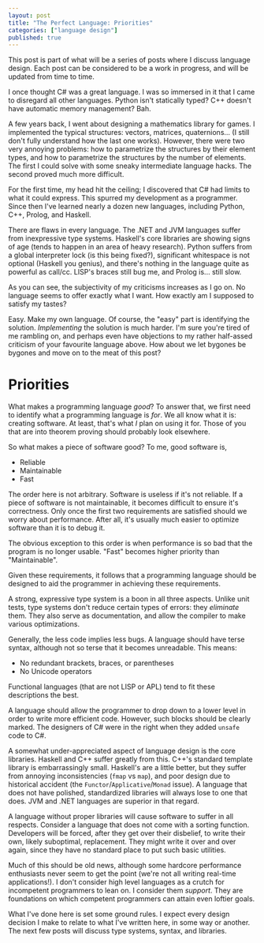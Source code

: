 ```yaml
---
layout: post
title: "The Perfect Language: Priorities"
categories: ["language design"]
published: true
---
```


This post is part of what will be a series of posts where I discuss language
design. Each post can be considered to be a work in progress, and will be
updated from time to time.

I once thought C# was a great language. I was so immersed in it that I came to
disregard all other languages. Python isn't statically typed? C++ doesn't have
automatic memory management? Bah.

A few years back, I went about designing a mathematics library for games. I
implemented the typical structures: vectors, matrices, quaternions... (I still
don't fully understand how the last one works). However, there were two very
annoying problems: how to parametrize the structures by their element types, and
how to parametrize the structures by the number of elements. The first I could
solve with some sneaky intermediate language hacks. The second proved much more
difficult.

For the first time, my head hit the ceiling; I discovered that C# had limits to
what it could express. This spurred my development as a programmer. Since then
I've learned nearly a dozen new languages, including Python, C++, Prolog, and
Haskell.

There are flaws in every language. The .NET and JVM languages suffer from
inexpressive type systems. Haskell's core libraries are showing signs of age
(tends to happen in an area of heavy research). Python suffers from a global
interpreter lock (is this being fixed?), significant whitespace is not
optional (Haskell you genius), and there's nothing in the language quite as
powerful as call/cc. LISP's braces still bug me, and Prolog is... still slow.

As you can see, the subjectivity of my criticisms increases as I go on. No
language seems to offer exactly what I want. How exactly am I supposed to
satisfy my tastes?

Easy. Make my own language. Of course, the "easy" part is identifying the
solution. _Implementing_ the solution is much harder. I'm sure you're tired of
me rambling on, and perhaps even have objections to my rather half-assed
criticism of your favourite language above. How about we let bygones be bygones
and move on to the meat of this post?

Priorities
==========

What makes a programming language _good_? To answer that, we first need to
identify what a programming language is _for_. We all know what it is:
creating software. At least, that's what _I_ plan on using it for. Those of you
that are into theorem proving should probably look elsewhere.

So what makes a piece of software good? To me, good software is,

* Reliable
* Maintainable
* Fast

The order here is not arbitrary. Software is useless if it's not reliable. If
a piece of software is not maintainable, it becomes difficult to ensure it's
correctness. Only once the first two requirements are satisfied should we worry
about performance. After all, it's usually much easier to optimize software than
it is to debug it.

The obvious exception to this order is when performance is so bad that the
program is no longer usable. "Fast" becomes higher priority than "Maintainable".

Given these requirements, it follows that a programming language should be
designed to aid the programmer in achieving these requirements.

A strong, expressive type system is a boon in all three aspects. Unlike unit
tests, type systems don't reduce certain types of errors: they _eliminate_ them.
They also serve as documentation, and allow the compiler to make various
optimizations.

Generally, the less code implies less bugs. A language should have terse syntax,
although not so terse that it becomes unreadable. This means:

* No redundant brackets, braces, or parentheses
* No Unicode operators

Functional languages (that are not LISP or APL) tend to fit these descriptions
the best.

A language should allow the programmer to drop down to a lower level in order to
write more efficient code. However, such blocks should be clearly marked. The
designers of C# were in the right when they added `unsafe` code to C#.

A somewhat under-appreciated aspect of language design is the core libraries.
Haskell and C++ suffer greatly from this. C++'s standard template library is
embarrassingly small. Haskell's are a little better, but they suffer from
annoying inconsistencies (`fmap` vs `map`), and poor design due to historical
accident (the `Functor`/`Applicative`/`Monad` issue). A language that does not
have polished, standardized libraries will always lose to one that does. JVM
and .NET languages are superior in that regard.

A language without proper libraries will cause software to suffer in all
respects. Consider a language that does not come with a sorting function.
Developers will be forced, after they get over their disbelief, to write their
own, likely suboptimal, replacement. They might write it over and over again,
since they have no standard place to put such basic utilities.

Much of this should be old news, although some hardcore performance enthusiasts
never seem to get the point (we're not all writing real-time applications!). I
don't consider high level languages as a crutch for incompetent programmers to
lean on. I consider them _support_. They are foundations on which competent
programmers can attain even loftier goals.

What I've done here is set some ground rules. I expect every design decision I
make to relate to what I've written here, in some way or another. The next
few posts will discuss type systems, syntax, and libraries.
